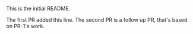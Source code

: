 This is the initial README.

The first PR added this line.
The second PR is a follow up PR, that's based on PR-1's work.